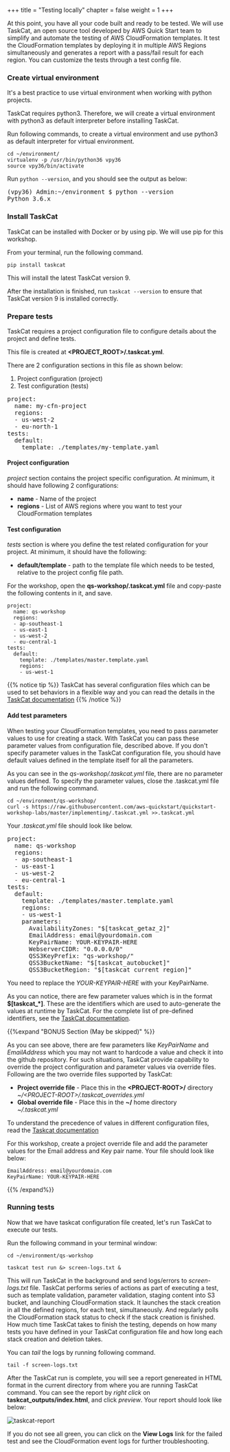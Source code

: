+++
title = "Testing locally"
chapter = false
weight = 1
+++

At this point, you have all your code built and ready to be tested. We will use TaskCat, an open source tool developed by AWS Quick Start team to simplify and automate the testing of AWS CloudFormation templates. It test the CloudFormation templates by deploying it in multiple AWS Regions simultaneously and generates a report with a pass/fail result for each region. You can customize the tests through a test config file. 

### Create virtual environment

It's a best practice to use virtual environment when working with python projects.

TaskCat requires python3. Therefore, we will create a virtual environment with python3 as default interpreter before installing TaskCat.

Run following commands, to create a virtual environment and use python3 as default interpreter for virtual environment.

```
cd ~/environment/
virtualenv -p /usr/bin/python36 vpy36
source vpy36/bin/activate
```

Run `python --version`, and you should see the output as below:

<pre>
(vpy36) Admin:~/environment $ python --version
Python 3.6.x
</pre>

### Install TaskCat

TaskCat can be installed with Docker or by using pip. We will use pip for this workshop.

From your terminal, run the following command.

`pip install taskcat`

This will install the latest TaskCat version 9.

After the installation is finished, run `taskcat --version` to ensure that TaskCat version 9 is installed correctly.

### Prepare tests

TaskCat requires a project configuration file to configure details about the project and define tests.

This file is created at **\<PROJECT_ROOT\>/.taskcat.yml**.

There are 2 configuration sections in this file as shown below:

1. Project configuration (project)
2. Test configuration (tests)

<pre>
project:
  name: my-cfn-project
  regions:
  - us-west-2
  - eu-north-1
tests:
  default:
    template: ./templates/my-template.yaml
</pre>

#### Project configuration

_project_ section contains the project specific configuration. At minimum, it should have following 2 configurations:

- **name** - Name of the project
- **regions** - List of AWS regions where you want to test your CloudFormation templates

#### Test configuration

_tests_ section is where you define the test related configuration for your project. At minimum, it should have the following:

- **default/template** - path to the template file which needs to be tested, relative to the project config file path.

For the workshop, open the **qs-workshop/.taskcat.yml** file and copy-paste the following contents in it, and save.

```
project:
  name: qs-workshop
  regions:
  - ap-southeast-1
  - us-east-1
  - us-west-2
  - eu-central-1
tests:
  default:
    template: ./templates/master.template.yaml
    regions:
    - us-west-1
```

{{% notice tip %}}
TaskCat has several configuration files which can be used to set behaviors in a flexible way and you can read the details in the [TaskCat documentation](https://aws-quickstart.github.io/taskcat/)
{{% /notice %}}

#### Add test parameters

When testing your CloudFormation templates, you need to pass parameter values to use for creating a stack. With TaskCat you can pass these parameter values from configuration file, described above. If you don't specify parameter values in the TaskCat configuration file, you should have default values defined in the template itself for all the parameters.

As you can see in the _qs-workshop/.taskcat.yml_ file, there are no parameter values defined. To specify the parameter values, close the .taskcat.yml file and run the following command.

```
cd ~/environment/qs-workshop/
curl -s https://raw.githubusercontent.com/aws-quickstart/quickstart-workshop-labs/master/implementing/.taskcat.yml >>.taskcat.yml
```

Your _.taskcat.yml_ file should look like below.

<pre>
project:
  name: qs-workshop
  regions:
  - ap-southeast-1
  - us-east-1
  - us-west-2
  - eu-central-1
tests:
  default:
    template: ./templates/master.template.yaml
    regions:
    - us-west-1
    parameters:
      AvailabilityZones: "$[taskcat_getaz_2]"
      EmailAddress: email@yourdomain.com
      KeyPairName: YOUR-KEYPAIR-HERE
      WebserverCIDR: "0.0.0.0/0"
      QSS3KeyPrefix: "qs-workshop/"
      QSS3BucketName: "$[taskcat_autobucket]"
      QSS3BucketRegion: "$[taskcat_current_region]"
</pre>

You need to replace the *YOUR-KEYPAIR-HERE* with your KeyPairName.

As you can notice, there are few parameter values which is in the format **$[taskcat_*]**. These are the identifiers which are used to auto-generate the values at runtime by TaskCat. For the complete list of pre-defined identifiers, see the [TaskCat documentation](https://github.com/aws-quickstart/taskcat#more-information-on-taskcat-runtime-injection).


{{%expand "BONUS Section (May be skipped)" %}}

As you can see above, there are few parameters like *KeyPairName* and *EmailAddress* which you may not want to hardcode a value and check it into the github repository. For such situations, TaskCat provide capability to override the project configuration and parameter values via override files. Following are the two override files supported by TaskCat:

- **Project override file** - Place this in the **\<PROJECT-ROOT\>/** directory  
*~/\<PROJECT-ROOT\>/.taskcat_overrides.yml*
- **Global override file** - Place this in the **~/** home directory  
*~/.taskcat.yml*

To understand the precedence of values in different configuration files, read the [Taskcat documentation](https://aws-quickstart.github.io/taskcat/#precedence)

For this workshop, create a project override file and add the parameter values for the Email address and Key pair name. Your file should look like below:

```
EmailAddress: email@yourdomain.com
KeyPairName: YOUR-KEYPAIR-HERE
```
{{% /expand%}}

### Running tests

Now that we have taskcat configuration file created, let's run TaskCat to execute our tests.

Run the following command in your terminal window:

`cd ~/environment/qs-workshop`

`taskcat test run &> screen-logs.txt &`

This will run TaskCat in the background and send logs/errors to *screen-logs.txt* file. TaskCat performs series of actions as part of executing a test, such as template validation, parameter validation, staging content into S3 bucket, and launching CloudFormation stack. It launches the stack creation in all the defined regions, for each test, simultaneously. And regularly polls the CloudFormation stack status to check if the stack creation is finished. How much time TaskCat takes to finish the testing, depends on how many tests you have defined in your TaskCat configuration file and how long each stack creation and deletion takes.

You can *tail* the logs by running following command.

`tail -f screen-logs.txt`

After the TaskCat run is complete, you will see a report genereated in HTML format in the current directory from where you are running TaskCat command. You can see the report by *right click* on **taskcat_outputs/index.html**, and click *preview*. Your report should look like below:

![taskcat-report](/images/taskcat-report.png)

If you do not see all green, you can click on the **View Logs** link for the failed test and see the CloudFormation event logs for further troubleshooting.
